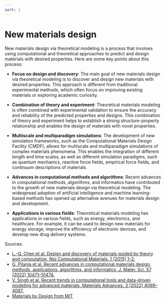 ```yaml
---
sort: 1
---
```


# New materials design

New materials design via theoretical modeling is a process that involves using computational and theoretical approaches to predict and design materials with desired properties. Here are some key points about this process:

- **Focus on design and discovery**: The main goal of new materials design via theoretical modeling is to discover and design new materials with desired properties. This approach is different from traditional experimental methods, which often focus on improving existing materials or exploring academic curiosity.

- **Combination of theory and experiment**: Theoretical materials modeling is often combined with experimental validation to ensure the accuracy and reliability of the predicted properties and designs. This combination of theory and experiment helps to establish a strong structure-property relationship and enables the design of materials with novel properties.

- **Multiscale and multiparadigm simulations**: The development of new simulation frameworks, such as the Computational Materials Design Facility (CMDF), allows for multiscale and multiparadigm simulations of complex materials phenomena. This enables the integration of different length and time scales, as well as different simulation paradigms, such as quantum mechanics, reactive force fields, empirical force fields, and continuum descriptions of materials.

- **Advances in computational methods and algorithms**: Recent advances in computational methods, algorithms, and informatics have contributed to the growth of new materials design via theoretical modeling. The widespread adoption of artificial intelligence and machine learning-based methods has opened up alternative avenues for materials design and development.

- **Applications in various fields**: Theoretical materials modeling has applications in various fields, such as energy, electronics, and healthcare. For example, it can be used to design new materials for energy storage, improve the efficiency of electronic devices, and develop new drug delivery systems.

Sources:
- [L.-Q. Chen et al. Design and discovery of materials guided by theory and computation, Npj Computational Materials. 1 (2015) 1–2.](https://www.nature.com/articles/npjcompumats20157)
- [G. Pilania et al. Recent advances in computational materials design: methods, applications, algorithms, and informatics, J. Mater. Sci. 57 (2022) 10471–10474.](https://link.springer.com/article/10.1007/s10853-022-07316-3)
- [V. Singh et al. Recent trends in computational tools and data-driven modeling for advanced materials, Materials Advances. 3 (2022) 4069–4087.](https://pubs.rsc.org/en/content/articlehtml/2022/ma/d2ma00067a)
- [Materials by Design from MIT](https://www.ll.mit.edu/r-d/projects/materials-design)